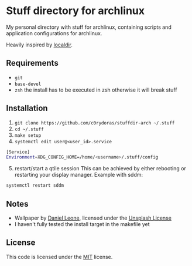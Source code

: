 # Stuff directory for archlinux

My personal directory with stuff for archlinux, containing scripts and application configurations for archlinux.

Heavily inspired by [localdir](https://github.com/ayekat/localdir).

## Requirements

- `git`
- `base-devel`
- `zsh` the install has to be executed in zsh otherwise it will break stuff

## Installation

1. `git clone https://github.com/c0rydoras/stuffdir-arch ~/.stuff`
2. `cd ~/.stuff`
3. `make setup`
4. `systemctl edit user@<user_id>.service`

```bash
[Service]
Environment=XDG_CONFIG_HOME=/home/<username>/.stuff/config
```

5. restart/start a qtile session
   This can be achieved by either rebooting or restarting your display manager.
   Example with sddm:

```bash
systemctl restart sddm
```

## Notes

- Wallpaper by [Daniel Leone](https://unsplash.com/photos/g30P1zcOzXo), licensed under the [Unsplash License](https://unsplash.com/license)
- I haven't fully tested the install target in the makefile yet

## License

This code is licensed under the [MIT](LICENSE) license.
